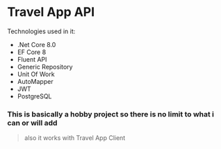 # Travel App API

Technologies used in it:
- .Net Core 8.0
- EF Core 8
- Fluent API
- Generic Repository
- Unit Of Work
- AutoMapper
- JWT
- PostgreSQL

### This is basically a hobby project so there is no limit to what i can or will add
> also it works with Travel App Client
